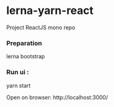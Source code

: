 # lerna-yarn-react
Project ReactJS mono repo

### Preparation
lerna bootstrap

### Run ui :
yarn start

Open on browser: http://localhost:3000/
